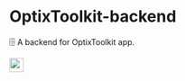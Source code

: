 # OptixToolkit-backend

🗄 A backend for OptixToolkit app.

<a href="https://vercel.com/?utm_source=Team-Optix-3749&utm_campaign=oss" target="_blank"><img src="https://cloud-k8u9hqb6m-hack-club-bot.vercel.app/0powered-by-vercel.svg" height="25px" /></a>
